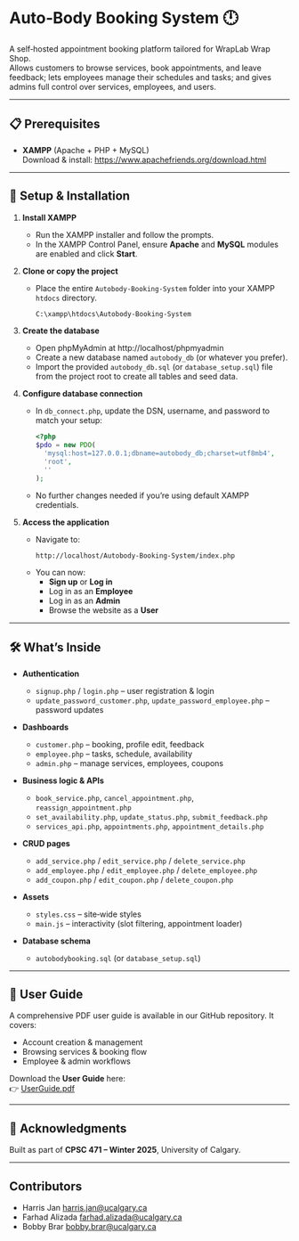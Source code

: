 # Auto‑Body Booking System 🕛

A self‑hosted appointment booking platform tailored for WrapLab Wrap Shop.  
Allows customers to browse services, book appointments, and leave feedback; lets employees manage their schedules and tasks; and gives admins full control over services, employees, and users.

---

## 📋 Prerequisites

- **XAMPP** (Apache + PHP + MySQL)  
  Download & install: https://www.apachefriends.org/download.html

---

## 🔧 Setup & Installation

1. **Install XAMPP**  
   - Run the XAMPP installer and follow the prompts.  
   - In the XAMPP Control Panel, ensure **Apache** and **MySQL** modules are enabled and click **Start**.

2. **Clone or copy the project**  
   - Place the entire `Autobody-Booking-System` folder into your XAMPP `htdocs` directory.  
     ```bash
     C:\xampp\htdocs\Autobody-Booking-System
     ```

3. **Create the database**  
   - Open phpMyAdmin at http://localhost/phpmyadmin  
   - Create a new database named `autobody_db` (or whatever you prefer).  
   - Import the provided `autobody_db.sql` (or `database_setup.sql`) file from the project root to create all tables and seed data.

4. **Configure database connection**  
   - In `db_connect.php`, update the DSN, username, and password to match your setup:
     ```php
     <?php
     $pdo = new PDO(
       'mysql:host=127.0.0.1;dbname=autobody_db;charset=utf8mb4',
       'root',
       ''
     );
     ```
   - No further changes needed if you’re using default XAMPP credentials.

5. **Access the application**  
   - Navigate to:
     ```
     http://localhost/Autobody-Booking-System/index.php
     ```
   - You can now:
     - **Sign up** or **Log in** 
     - Log in as an **Employee** 
     - Log in as an **Admin** 
     - Browse the website as a **User**

---

## 🛠️ What’s Inside

- **Authentication**  
  - `signup.php` / `login.php` – user registration & login  
  - `update_password_customer.php`, `update_password_employee.php` – password updates

- **Dashboards**  
  - `customer.php` – booking, profile edit, feedback  
  - `employee.php` – tasks, schedule, availability  
  - `admin.php` – manage services, employees, coupons

- **Business logic & APIs**  
  - `book_service.php`, `cancel_appointment.php`, `reassign_appointment.php`  
  - `set_availability.php`, `update_status.php`, `submit_feedback.php`  
  - `services_api.php`, `appointments.php`, `appointment_details.php`

- **CRUD pages**  
  - `add_service.php` / `edit_service.php` / `delete_service.php`  
  - `add_employee.php` / `edit_employee.php` / `delete_employee.php`  
  - `add_coupon.php` / `edit_coupon.php` / `delete_coupon.php`

- **Assets**  
  - `styles.css` – site‑wide styles  
  - `main.js`    – interactivity (slot filtering, appointment loader)

- **Database schema**  
  - `autobodybooking.sql` (or `database_setup.sql`)  

---

## 📖 User Guide

A comprehensive PDF user guide is available in our GitHub repository. It covers:

- Account creation & management  
- Browsing services & booking flow  
- Employee & admin workflows  

Download the **User Guide** here:  
👉 [UserGuide.pdf](https://raw.githubusercontent.com/Farhad-Alizada/Autobody-Booking-System/main/UserGuide.pdf)

---

## 🙏 Acknowledgments

Built as part of **CPSC 471 – Winter 2025**, University of Calgary.

---

## Contributors

- Harris Jan      harris.jan@ucalgary.ca  
- Farhad Alizada  farhad.alizada@ucalgary.ca  
- Bobby Brar      bobby.brar@ucalgary.ca
